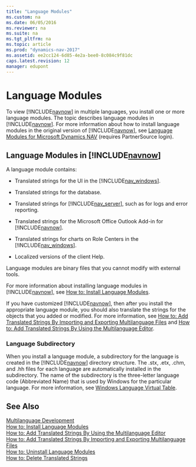 ```yaml
---
title: "Language Modules"
ms.custom: na
ms.date: 06/05/2016
ms.reviewer: na
ms.suite: na
ms.tgt_pltfrm: na
ms.topic: article
ms.prod: "dynamics-nav-2017"
ms.assetid: ee2cc124-6d85-4e2a-bee0-8c084c9f81dc
caps.latest.revision: 12
manager: edupont
---
```

# Language Modules
To view [!INCLUDE[navnow](includes/navnow_md.md)] in multiple languages, you install one or more language modules. The topic describes language modules in [!INCLUDE[navnow](includes/navnow_md.md)]. For more information about how to install language modules in the original version of [!INCLUDE[navnow](includes/navnow_md.md)], see [Language Modules for Microsoft Dynamics NAV](http://go.microsoft.com/fwlink/?LinkId=157364) \(requires PartnerSource login\).  
  
## Language Modules in [!INCLUDE[navnow](includes/navnow_md.md)]  
 A language module contains:  
  
-   Translated strings for the UI in the [!INCLUDE[nav_windows](includes/nav_windows_md.md)].  
  
-   Translated strings for the database.  
  
-   Translated strings for [!INCLUDE[nav_server](includes/nav_server_md.md)], such as for logs and error reporting.  
  
-   Translated strings for the Microsoft Office Outlook Add-in for [!INCLUDE[navnow](includes/navnow_md.md)].  
  
-   Translated strings for charts on Role Centers in the [!INCLUDE[nav_windows](includes/nav_windows_md.md)].  
  
-   Localized versions of the client Help.  
  
 Language modules are binary files that you cannot modify with external tools.  
  
 For more information about installing language modules in [!INCLUDE[navnow](includes/navnow_md.md)], see [How to: Install Language Modules](How-to--Install-Language-Modules.md).  
  
 If you have customized [!INCLUDE[navnow](includes/navnow_md.md)], then after you install the appropriate language module, you should also translate the strings for the objects that you added or modified. For more information, see [How to: Add Translated Strings By Importing and Exporting Multilanguage Files](How-to--Add-Translated-Strings-By-Importing-and-Exporting-Multilanguage-Files.md) and [How to: Add Translated Strings By Using the Multilanguage Editor](How-to--Add-Translated-Strings-By-Using-the-Multilanguage-Editor.md).  
  
### Language Subdirectory  
 When you install a language module, a subdirectory for the language is created in the [!INCLUDE[navnow](includes/navnow_md.md)] directory structure. The .stx, .etx, .chm, and .hh files for each language are automatically installed in the subdirectory. The name of the subdirectory is the three-letter language code \(Abbreviated Name\) that is used by Windows for the particular language. For more information, see [Windows Language Virtual Table](Windows-Language-Virtual-Table.md).  
  
## See Also  
 [Multilanguage Development](Multilanguage-Development.md)   
 [How to: Install Language Modules](How-to--Install-Language-Modules.md)   
 [How to: Add Translated Strings By Using the Multilanguage Editor](How-to--Add-Translated-Strings-By-Using-the-Multilanguage-Editor.md)   
 [How to: Add Translated Strings By Importing and Exporting Multilanguage Files](How-to--Add-Translated-Strings-By-Importing-and-Exporting-Multilanguage-Files.md)   
 [How to: Uninstall Language Modules](How-to--Uninstall-Language-Modules.md)   
 [How to: Delete Translated Strings](How-to--Delete-Translated-Strings.md)